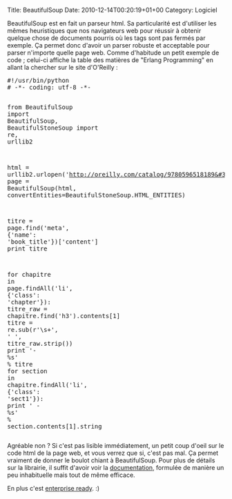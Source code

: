 Title: BeautifulSoup
Date: 2010-12-14T00:20:19+01+00
Category: Logiciel

<p>BeautifulSoup est en fait un parseur html. Sa particularité est d'utiliser les mêmes heuristiques que nos navigateurs web pour réussir à obtenir quelque chose de documents pourris où les tags sont pas fermés par exemple. Ça permet donc d'avoir un parser robuste et acceptable pour parser n'importe quelle page web. Comme d'habitude un petit exemple de code ; celui-ci affiche la table des matières de "Erlang Programming" en allant la chercher sur le site d'O'Reilly :</p>

<div class="highlight"><pre><span class="c">#!/usr/bin/python</span>
<span class="c"># -*- coding: utf-8 -*-</span>

<span class="kn">from</span> <span class="nn">BeautifulSoup</span> <span class="kn">import</span> <span class="n">BeautifulSoup</span><span class="p">,</span> <span class="n">BeautifulStoneSoup</span>
<span class="kn">import</span> <span class="nn">re</span><span class="o">,</span> <span class="nn">urllib2</span>

<span class="n">html</span> <span class="o">=</span> <span class="n">urllib2</span><span class="o">.</span><span class="n">urlopen</span><span class="p">(</span><span class="s">&#39;http://oreilly.com/catalog/9780596518189&#39;</span><span class="p">)</span><span class="o">.</span><span class="n">read</span><span class="p">()</span>
<span class="n">page</span> <span class="o">=</span> <span class="n">BeautifulSoup</span><span class="p">(</span><span class="n">html</span><span class="p">,</span> <span class="n">convertEntities</span><span class="o">=</span><span class="n">BeautifulStoneSoup</span><span class="o">.</span><span class="n">HTML_ENTITIES</span><span class="p">)</span>

<span class="n">titre</span> <span class="o">=</span> <span class="n">page</span><span class="o">.</span><span class="n">find</span><span class="p">(</span><span class="s">&#39;meta&#39;</span><span class="p">,</span> <span class="p">{</span><span class="s">&#39;name&#39;</span><span class="p">:</span> <span class="s">&#39;book_title&#39;</span><span class="p">})[</span><span class="s">&#39;content&#39;</span><span class="p">]</span>
<span class="k">print</span> <span class="n">titre</span>

<span class="k">for</span> <span class="n">chapitre</span> <span class="ow">in</span> <span class="n">page</span><span class="o">.</span><span class="n">findAll</span><span class="p">(</span><span class="s">&#39;li&#39;</span><span class="p">,</span> <span class="p">{</span><span class="s">&#39;class&#39;</span><span class="p">:</span> <span class="s">&#39;chapter&#39;</span><span class="p">}):</span>
    <span class="n">titre_raw</span> <span class="o">=</span> <span class="n">chapitre</span><span class="o">.</span><span class="n">find</span><span class="p">(</span><span class="s">&#39;h3&#39;</span><span class="p">)</span><span class="o">.</span><span class="n">contents</span><span class="p">[</span><span class="mi">1</span><span class="p">]</span>
    <span class="n">titre</span> <span class="o">=</span> <span class="n">re</span><span class="o">.</span><span class="n">sub</span><span class="p">(</span><span class="s">r&#39;\s+&#39;</span><span class="p">,</span> <span class="s">&#39; &#39;</span><span class="p">,</span> <span class="n">titre_raw</span><span class="o">.</span><span class="n">strip</span><span class="p">())</span>
    <span class="k">print</span> <span class="s">&#39;- </span><span class="si">%s</span><span class="s">&#39;</span> <span class="o">%</span> <span class="n">titre</span>
    <span class="k">for</span> <span class="n">section</span> <span class="ow">in</span> <span class="n">chapitre</span><span class="o">.</span><span class="n">findAll</span><span class="p">(</span><span class="s">&#39;li&#39;</span><span class="p">,</span> <span class="p">{</span><span class="s">&#39;class&#39;</span><span class="p">:</span> <span class="s">&#39;sect1&#39;</span><span class="p">}):</span>
        <span class="k">print</span> <span class="s">&#39;  - </span><span class="si">%s</span><span class="s">&#39;</span> <span class="o">%</span> <span class="n">section</span><span class="o">.</span><span class="n">contents</span><span class="p">[</span><span class="mi">1</span><span class="p">]</span><span class="o">.</span><span class="n">string</span>
</pre></div>

<p>Agréable non ? Si c'est pas lisible immédiatement, un petit coup d'oeil sur le code html de la page web, et vous verrez que si, c'est pas mal. Ça permet vraiment de donner le boulot chiant à BeautifulSoup. Pour plus de détails sur la librairie, il suffit d'avoir voir la <a href="http://www.crummy.com/software/BeautifulSoup/documentation.html">documentation</a>, formulée de manière un peu inhabituelle mais tout de même efficace.</p>

<p>En plus c'est <a href="http://heymans.tumblr.com/post/2080834363/just-found-this-gem-in-the-beautiful-soup-source">enterprise ready</a>. :)</p>
